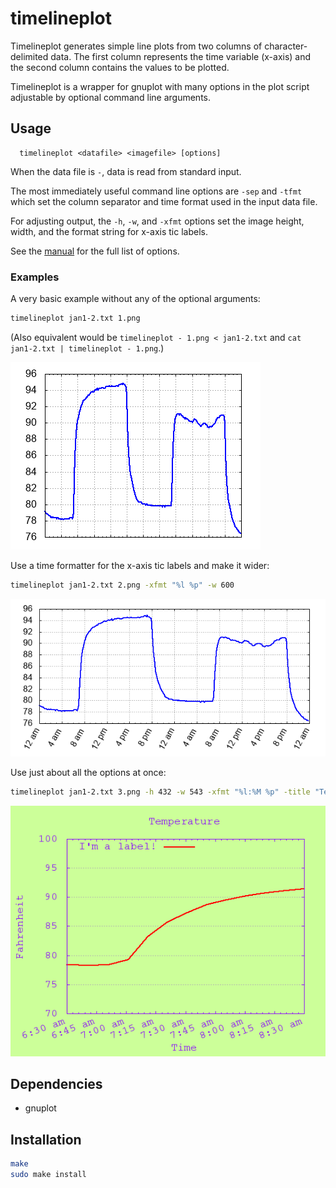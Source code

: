 timelineplot
============

Timelineplot generates simple line plots from two columns of character-delimited data. The first column represents the time variable (x-axis) and the second column contains the values to be plotted.

Timelineplot is a wrapper for gnuplot with many options in the plot script adjustable by optional command line arguments.


## Usage
```
  timelineplot <datafile> <imagefile> [options]
```

When the data file is `-`, data is read from standard input.

The most immediately useful command line options are `-sep` and `-tfmt` which set the column separator and time format used in the input data file.

For adjusting output, the `-h`, `-w`, and `-xfmt` options set the image height, width, and the format string for x-axis tic labels.

See the [manual](doc/manual.txt) for the full list of options.

### Examples

A very basic example without any of the optional arguments:

```bash
timelineplot jan1-2.txt 1.png
```
(Also equivalent would be `timelineplot - 1.png < jan1-2.txt` and `cat jan1-2.txt | timelineplot - 1.png`.)

![example plot with only default options](examples/1.png)


Use a time formatter for the x-axis tic labels and make it wider:

```bash
timelineplot jan1-2.txt 2.png -xfmt "%l %p" -w 600
```

![example plot with a couple non-default options](examples/2.png)


Use just about all the options at once:

```bash
timelineplot jan1-2.txt 3.png -h 432 -w 543 -xfmt "%l:%M %p" -title "Temperature" -linetitle "I'm a label!" -xlabel "Time" -ylabel "Fahrenheit" -ymin 70 -ymax 100 -xmin "2019-01-01 06:30:00" -xmax "2019-01-01 08:30:00" -xrot 20 -lc "red" -bgcolor "#ccff99" -grid ytics -font "courier" -fontsize 14 -fontcolor "#8800ff"
```

![example plot with many non-default options](examples/3.png)


## Dependencies

* gnuplot


## Installation

```bash
make
sudo make install
```
